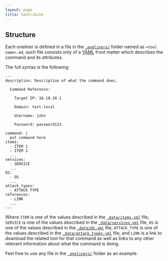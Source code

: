```yaml
---
layout: page
title: Contribute
---
```


## Structure

Each oneliner is defined in a file in the [`_oneliners/`] folder named as `<tool name>.md`, such file consists only of a [YAML] front matter which describes the command and its attributes.

The full syntax is the following:

```
---
description: Description of what the command does.

  Command Reference:

  	Target IP: 10.10.10.1

  	Domain: test.local

  	Username: john

  	Password: password123

command: |
  put command here
items:
  - ITEM 1
  - ITEM 2
  ... 
services:
  - SERVICE
  ...
OS:
  - OS
  ...
attack_types:
  - ATTACK TYPE
references:
  - LINK
  ...
---
```

Where `ITEM` is one of the values described in the [`_data/items.yml`] file, `SERVICE` is one of the values described in the [`_data/services.yml`] file, `OS` is one of the values described in the [`_data/OS.yml`] file, `ATTACK_TYPE` is one of the values described in the [`_data/attack_types.yml`] file, and `LINK` is a link to download the related tool for that command as well as links to any other relevant information about what the command is doing. 

Feel free to use any file in the [`_oneliners/`] folder as an example.

[YAML]: http://yaml.org/
[`_oneliners/`]: https://github.com/hackerbible/hackerbible.github.io/tree/main/_oneliners
[`_data/services.yml`]: https://github.com/hackerbible/hackerbible.github.io/blob/main/_data/services.yml
[`_data/items.yml`]: https://github.com/hackerbible/hackerbible.github.io/blob/main/_data/items.yml
[`_data/OS.yml`]: https://github.com/hackerbible/hackerbible.github.io/blob/main/_data/OS.yml
[`_data/attack_types.yml`]: https://github.com/hackerbible/hackerbible.github.io/blob/main/_data/attack_types.yml
